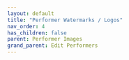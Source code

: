 ```yaml
---
layout: default
title: "Performer Watermarks / Logos"
nav_order: 4
has_children: false
parent: Performer Images
grand_parent: Edit Performers
---
```

